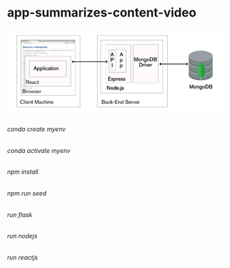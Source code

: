 
# app-summarizes-content-video

![Alt text](image.png)

###### conda create myenv
###### conda activate myenv
###### npm install
###### npm run seed
###### run flask
###### run nodejs
###### run reactjs
